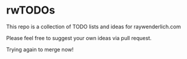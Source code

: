 # rwTODOs

This repo is a collection of TODO lists and ideas for raywenderlich.com

Please feel free to suggest your own ideas via pull request.

Trying again to merge now!
